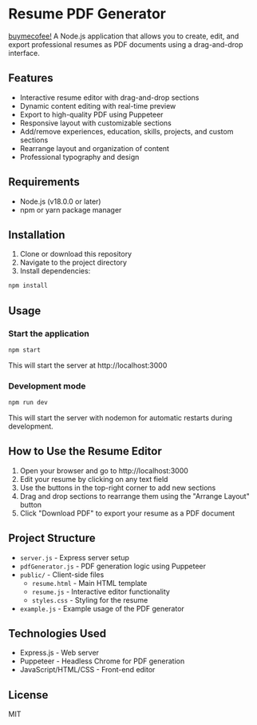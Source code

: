 # Resume PDF Generator
[buymecofee!](https://buymeacoffee.com/jaybuddyjay)
A Node.js application that allows you to create, edit, and export professional resumes as PDF documents using a drag-and-drop interface.

## Features

- Interactive resume editor with drag-and-drop sections
- Dynamic content editing with real-time preview
- Export to high-quality PDF using Puppeteer
- Responsive layout with customizable sections
- Add/remove experiences, education, skills, projects, and custom sections
- Rearrange layout and organization of content
- Professional typography and design

## Requirements

- Node.js (v18.0.0 or later)
- npm or yarn package manager

## Installation

1. Clone or download this repository
2. Navigate to the project directory
3. Install dependencies:

```bash
npm install
```

## Usage

### Start the application

```bash
npm start
```

This will start the server at http://localhost:3000

### Development mode

```bash
npm run dev
```

This will start the server with nodemon for automatic restarts during development.

## How to Use the Resume Editor

1. Open your browser and go to http://localhost:3000
2. Edit your resume by clicking on any text field
3. Use the buttons in the top-right corner to add new sections
4. Drag and drop sections to rearrange them using the "Arrange Layout" button
5. Click "Download PDF" to export your resume as a PDF document

## Project Structure

- `server.js` - Express server setup
- `pdfGenerator.js` - PDF generation logic using Puppeteer
- `public/` - Client-side files
  - `resume.html` - Main HTML template
  - `resume.js` - Interactive editor functionality
  - `styles.css` - Styling for the resume
- `example.js` - Example usage of the PDF generator

## Technologies Used

- Express.js - Web server
- Puppeteer - Headless Chrome for PDF generation
- JavaScript/HTML/CSS - Front-end editor

## License

MIT
